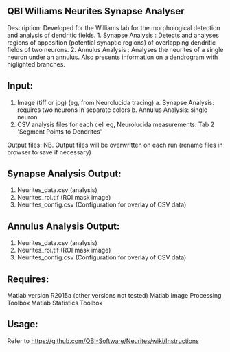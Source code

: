 QBI Williams Neurites Synapse Analyser
---------------------------------------
Description: Developed for the Williams lab for the morphological
detection and analysis of dendritic fields.
	1. Synapse Analysis :
       Detects and analyses regions of apposition (potential synaptic        regions) of overlapping dendritic fields of two neurons.
	2. Annulus Analysis :
       Analyses the neurites of a single neuron under an annulus. 
       Also presents information on a dendrogram with higlighted branches.

Input: 
-----
   1. Image (tiff or jpg) (eg, from Neurolucida tracing)
   		a. Synapse Analysis: requires two neurons in separate colors 
   		b. Annulus Analysis: single neuron
   2. CSV analysis files for each cell 
      eg, Neurolucida measurements: Tab 2 'Segment Points to Dendrites' 

Output files:
NB. Output files will be overwritten on each run (rename files in browser to save if necessary)

Synapse Analysis Output:
-----
  1. Neurites_data.csv (analysis)
  2. Neurites_roi.tif (ROI mask image)
  3. Neurites_config.csv (Configuration for overlay of CSV data)
  
Annulus Analysis Output:
-----
  1. Neurites_data.csv (analysis)
  2. Neurites_roi.tif (ROI mask image)
  3. Neurites_config.csv (Configuration for overlay of CSV data)

Requires:
-----
  Matlab version R2015a (other versions not tested)
  Matlab Image Processing Toolbox
  Matlab Statistics Toolbox

Usage:
-----
  Refer to https://github.com/QBI-Software/Neurites/wiki/Instructions




